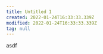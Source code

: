 ```yaml
---
title: Untitled 1
created: 2022-01-24T16:33:33.339Z
modified: 2022-01-24T16:33:33.339Z
tag: null
---
```



asdf
